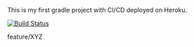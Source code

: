 This is my first gradle project with CI/CD deployed on Heroku.


[![Build Status](https://app.travis-ci.com/oguzhandoganoglu/myproject.svg?branch=main)](https://app.travis-ci.com/oguzhandoganoglu/myproject)

feature/XYZ